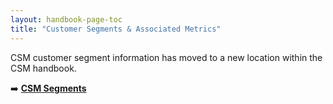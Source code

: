 ```yaml
---
layout: handbook-page-toc
title: "Customer Segments & Associated Metrics"
---
```


CSM customer segment information has moved to a new location within the CSM handbook.

➡️ [**CSM Segments**](../segment/)
